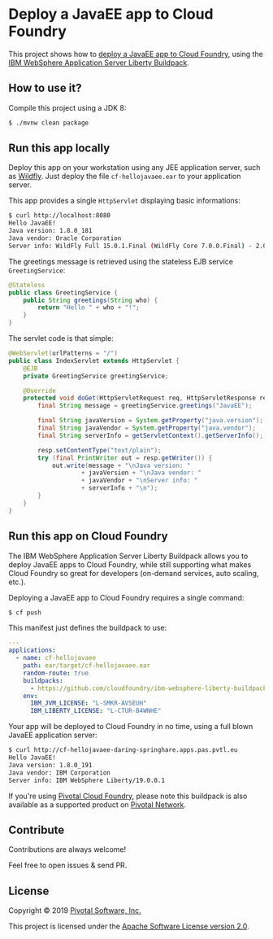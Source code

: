 # Deploy a JavaEE app to Cloud Foundry

This project shows how to
[deploy a JavaEE app to Cloud Foundry](https://content.pivotal.io/pivotal-blog/new-tools-from-pivotal-ibm-pave-the-way-for-java-ee-websphere-apps-to-move-to-cloud-foundry-and-kubernetes),
using the [IBM WebSphere Application Server Liberty Buildpack](https://github.com/cloudfoundry/ibm-websphere-liberty-buildpack).

## How to use it?

Compile this project using a JDK 8:
```bash
$ ./mvnw clean package
```

## Run this app locally

Deploy this app on your workstation using any JEE application server, such as
[Wildfly](https://wildfly.org). Just deploy the file `cf-hellojavaee.ear` to
your application server.

This app provides a single `HttpServlet` displaying basic informations:
```bash
$ curl http://localhost:8080
Hello JavaEE!
Java version: 1.8.0_181
Java vendor: Oracle Corporation
Server info: WildFly Full 15.0.1.Final (WildFly Core 7.0.0.Final) - 2.0.15.Final
```

The greetings message is retrieved using the stateless EJB service
`GreetingService`:
```java
@Stateless
public class GreetingService {
    public String greetings(String who) {
        return "Hello " + who + "!";
    }
}
```

The servlet code is that simple:
```java
@WebServlet(urlPatterns = "/")
public class IndexServlet extends HttpServlet {
    @EJB
    private GreetingService greetingService;

    @Override
    protected void doGet(HttpServletRequest req, HttpServletResponse resp) throws IOException {
        final String message = greetingService.greetings("JavaEE");

        final String javaVersion = System.getProperty("java.version");
        final String javaVendor = System.getProperty("java.vendor");
        final String serverInfo = getServletContext().getServerInfo();

        resp.setContentType("text/plain");
        try (final PrintWriter out = resp.getWriter()) {
            out.write(message + "\nJava version: "
                    + javaVersion + "\nJava vendor: "
                    + javaVendor + "\nServer info: "
                    + serverInfo + "\n");
        }
    }
}
```

## Run this app on Cloud Foundry

The IBM WebSphere Application Server Liberty Buildpack allows you to
deploy JavaEE apps to Cloud Foundry, while still supporting what makes
Cloud Foundry so great for developers (on-demand services,
auto scaling, etc.).

Deploying a JavaEE app to Cloud Foundry requires a single command:
```bash
$ cf push
```

This manifest just defines the buildpack to use:
```yaml
---
applications:
  - name: cf-hellojavaee
    path: ear/target/cf-hellojavaee.ear
    random-route: true
    buildpacks:
      - https://github.com/cloudfoundry/ibm-websphere-liberty-buildpack.git
    env:
      IBM_JVM_LICENSE: "L-SMKR-AVSEUH"
      IBM_LIBERTY_LICENSE: "L-CTUR-B4WNHE"
```

Your app will be deployed to Cloud Foundry in no time, using a full blown
JavaEE application server:
```bash
$ curl http://cf-hellojavaee-daring-springhare.apps.pas.pvtl.eu
Hello JavaEE!
Java version: 1.8.0_191
Java vendor: IBM Corporation
Server info: IBM WebSphere Liberty/19.0.0.1
```

If you're using [Pivotal Cloud Foundry](https://pivotal.io/platform/pivotal-application-service),
please note this buildpack is
also available as a supported product on
[Pivotal Network](https://network.pivotal.io/products/ibm-websphere-liberty).

## Contribute

Contributions are always welcome!

Feel free to open issues & send PR.

## License

Copyright &copy; 2019 [Pivotal Software, Inc.](https:/pivotal.io)

This project is licensed under the [Apache Software License version 2.0](https://www.apache.org/licenses/LICENSE-2.0).
